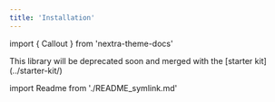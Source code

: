 ```yaml
---
title: 'Installation'
---
```


import { Callout } from 'nextra-theme-docs'

<Callout type="warning" emoji="⚠️">
  This library will be deprecated soon and merged with the [starter kit](../starter-kit/)
</Callout>

import Readme from './README_symlink.md'

<Readme />
